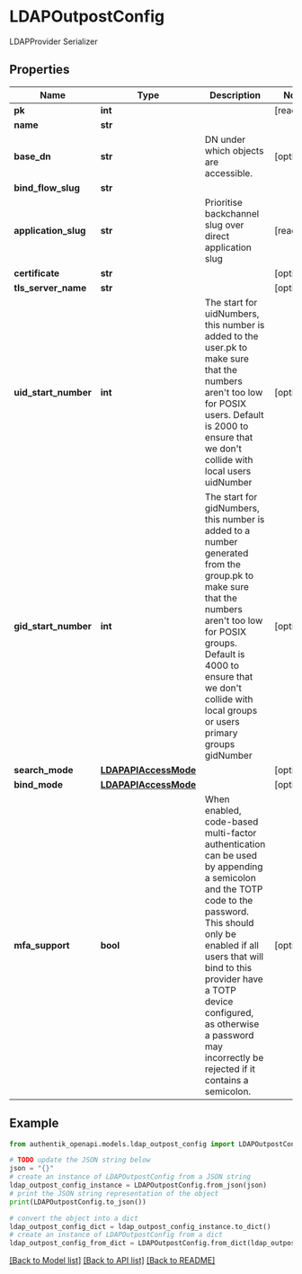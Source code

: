 # LDAPOutpostConfig

LDAPProvider Serializer

## Properties

Name | Type | Description | Notes
------------ | ------------- | ------------- | -------------
**pk** | **int** |  | [readonly] 
**name** | **str** |  | 
**base_dn** | **str** | DN under which objects are accessible. | [optional] 
**bind_flow_slug** | **str** |  | 
**application_slug** | **str** | Prioritise backchannel slug over direct application slug | [readonly] 
**certificate** | **str** |  | [optional] 
**tls_server_name** | **str** |  | [optional] 
**uid_start_number** | **int** | The start for uidNumbers, this number is added to the user.pk to make sure that the numbers aren&#39;t too low for POSIX users. Default is 2000 to ensure that we don&#39;t collide with local users uidNumber | [optional] 
**gid_start_number** | **int** | The start for gidNumbers, this number is added to a number generated from the group.pk to make sure that the numbers aren&#39;t too low for POSIX groups. Default is 4000 to ensure that we don&#39;t collide with local groups or users primary groups gidNumber | [optional] 
**search_mode** | [**LDAPAPIAccessMode**](LDAPAPIAccessMode.md) |  | [optional] 
**bind_mode** | [**LDAPAPIAccessMode**](LDAPAPIAccessMode.md) |  | [optional] 
**mfa_support** | **bool** | When enabled, code-based multi-factor authentication can be used by appending a semicolon and the TOTP code to the password. This should only be enabled if all users that will bind to this provider have a TOTP device configured, as otherwise a password may incorrectly be rejected if it contains a semicolon. | [optional] 

## Example

```python
from authentik_openapi.models.ldap_outpost_config import LDAPOutpostConfig

# TODO update the JSON string below
json = "{}"
# create an instance of LDAPOutpostConfig from a JSON string
ldap_outpost_config_instance = LDAPOutpostConfig.from_json(json)
# print the JSON string representation of the object
print(LDAPOutpostConfig.to_json())

# convert the object into a dict
ldap_outpost_config_dict = ldap_outpost_config_instance.to_dict()
# create an instance of LDAPOutpostConfig from a dict
ldap_outpost_config_from_dict = LDAPOutpostConfig.from_dict(ldap_outpost_config_dict)
```
[[Back to Model list]](../README.md#documentation-for-models) [[Back to API list]](../README.md#documentation-for-api-endpoints) [[Back to README]](../README.md)


